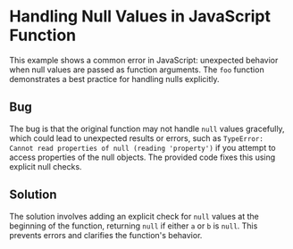 # Handling Null Values in JavaScript Function

This example shows a common error in JavaScript: unexpected behavior when null values are passed as function arguments.  The `foo` function demonstrates a best practice for handling nulls explicitly.

## Bug
The bug is that the original function may not handle `null` values gracefully, which could lead to unexpected results or errors, such as `TypeError: Cannot read properties of null (reading 'property')` if you attempt to access properties of the null objects.  The provided code fixes this using explicit null checks.

## Solution
The solution involves adding an explicit check for `null` values at the beginning of the function, returning `null` if either `a` or `b` is `null`.  This prevents errors and clarifies the function's behavior.